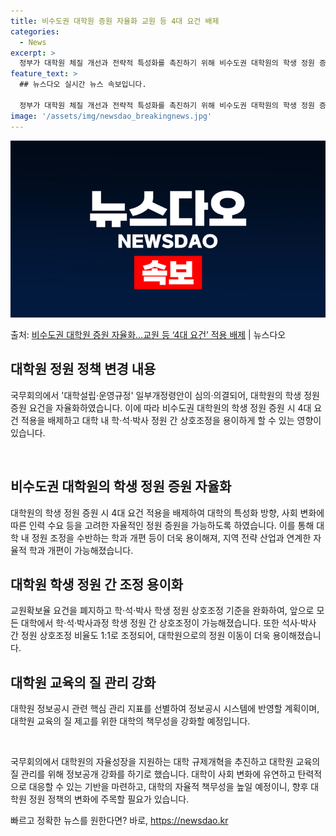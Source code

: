 ```yaml
---
title: 비수도권 대학원 증원 자율화 교원 등 4대 요건 배제
categories:
  - News
excerpt: >
  정부가 대학원 체질 개선과 전략적 특성화를 촉진하기 위해 비수도권 대학원의 학생 정원 증원 요건을 자율화한다…
feature_text: >
  ## 뉴스다오 실시간 뉴스 속보입니다.

  정부가 대학원 체질 개선과 전략적 특성화를 촉진하기 위해 비수도권 대학원의 학생 정원 증원 요건을 자율화한다…
image: '/assets/img/newsdao_breakingnews.jpg'
---
```


![뉴스다오 속보](/assets/img/newsdao_breakingnews.jpg)

<p>출처: <a href="https://newsdao.kr/3647" rel="dofollow">비수도권 대학원 증원 자율화…교원 등 ‘4대 요건’ 적용 배제</a> | 뉴스다오</p>

<h2 data-ke-size="size26">대학원 정원 정책 변경 내용</h2>
국무회의에서 '대학설립·운영규정' 일부개정령안이 심의·의결되어, 대학원의 학생 정원 증원 요건을 자율화하였습니다. 이에 따라 비수도권 대학원의 학생 정원 증원 시 4대 요건 적용을 배제하고 대학 내 학·석·박사 정원 간 상호조정을 용이하게 할 수 있는 영향이 있습니다.

<p data-ke-size="size16">&nbsp;</p>

<h2 data-ke-size="size24">비수도권 대학원의 학생 정원 증원 자율화</h2>
대학원의 학생 정원 증원 시 4대 요건 적용을 배제하여 대학의 특성화 방향, 사회 변화에 따른 인력 수요 등을 고려한 자율적인 정원 증원을 가능하도록 하였습니다. 이를 통해 대학 내 정원 조정을 수반하는 학과 개편 등이 더욱 용이해져, 지역 전략 산업과 연계한 자율적 학과 개편이 가능해졌습니다.

<h2 data-ke-size="size24">대학원 학생 정원 간 조정 용이화</h2>
교원확보율 요건을 폐지하고 학·석·박사 학생 정원 상호조정 기준을 완화하여, 앞으로 모든 대학에서 학·석·박사과정 학생 정원 간 상호조정이 가능해졌습니다. 또한 석사·박사 간 정원 상호조정 비율도 1:1로 조정되어, 대학원으로의 정원 이동이 더욱 용이해졌습니다.

<h2 data-ke-size="size24">대학원 교육의 질 관리 강화</h2>
대학원 정보공시 관련 핵심 관리 지표를 선별하여 정보공시 시스템에 반영할 계획이며, 대학원 교육의 질 제고를 위한 대학의 책무성을 강화할 예정입니다.

<p data-ke-size="size16">&nbsp;</p>

국무회의에서 대학원의 자율성장을 지원하는 대학 규제개혁을 추진하고 대학원 교육의 질 관리를 위해 정보공개 강화를 하기로 했습니다. 
대학이 사회 변화에 유연하고 탄력적으로 대응할 수 있는 기반을 마련하고, 대학의 자율적 책무성을 높일 예정이니, 향후 대학원 정원 정책의 변화에 주목할 필요가 있습니다. 

빠르고 정확한 뉴스를 원한다면? 바로, <a href="https://newsdao.kr" rel="dofollow">https://newsdao.kr</a>


